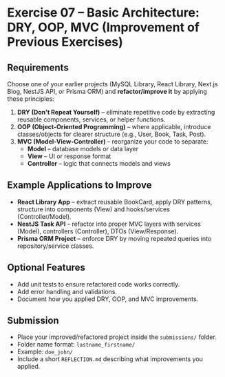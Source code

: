 # Exercise 07 – Basic Architecture: DRY, OOP, MVC (Improvement of Previous Exercises)

## Requirements
Choose one of your earlier projects (MySQL Library, React Library, Next.js Blog, NestJS API, or Prisma ORM) and **refactor/improve it** by applying these principles:

1. **DRY (Don't Repeat Yourself)** – eliminate repetitive code by extracting reusable components, services, or helper functions.
2. **OOP (Object-Oriented Programming)** – where applicable, introduce classes/objects for clearer structure (e.g., User, Book, Task, Post).
3. **MVC (Model-View-Controller)** – reorganize your code to separate:
   - **Model** – database models or data layer
   - **View** – UI or response format
   - **Controller** – logic that connects models and views

## Example Applications to Improve
- **React Library App** – extract reusable BookCard, apply DRY patterns, structure into components (View) and hooks/services (Controller/Model).
- **NestJS Task API** – refactor into proper MVC layers with services (Model), controllers (Controller), DTOs (View/Response).
- **Prisma ORM Project** – enforce DRY by moving repeated queries into repository/service classes.

## Optional Features
- Add unit tests to ensure refactored code works correctly.
- Add error handling and validations.
- Document how you applied DRY, OOP, and MVC improvements.

## Submission
- Place your improved/refactored project inside the `submissions/` folder.
- Folder name format: `lastname_firstname/`
- Example: `doe_john/`
- Include a short `REFLECTION.md` describing what improvements you applied.
```markdown